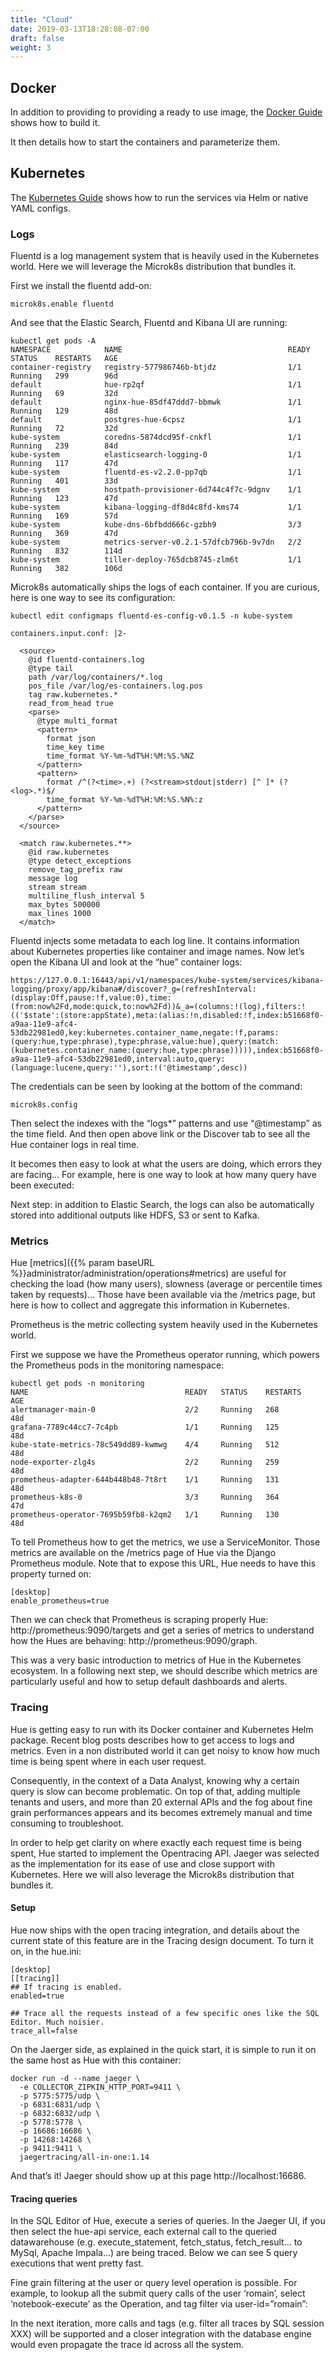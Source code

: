 ```yaml
---
title: "Cloud"
date: 2019-03-13T18:28:08-07:00
draft: false
weight: 3
---
```


## Docker

In addition to providing to providing a ready to use image, the [Docker Guide](https://github.com/cloudera/hue/tree/testing/tools/docker) shows how to build it.

It then details how to start the containers and parameterize them.

## Kubernetes

The [Kubernetes Guide](https://github.com/cloudera/hue/tree/testing/tools/kubernetes) shows how to run the services via Helm or native YAML configs.

### Logs

Fluentd is a log management system that is heavily used in the Kubernetes world. Here we will leverage the Microk8s distribution that bundles it.

 First we install the fluentd add-on:

    microk8s.enable fluentd

And see that the Elastic Search, Fluentd and Kibana UI are running:

    kubectl get pods -A
    NAMESPACE            NAME                                     READY   STATUS    RESTARTS   AGE
    container-registry   registry-577986746b-btjdz                1/1     Running   299        96d
    default              hue-rp2qf                                1/1     Running   69         32d
    default              nginx-hue-85df47ddd7-bbmwk               1/1     Running   129        48d
    default              postgres-hue-6cpsz                       1/1     Running   72         32d
    kube-system          coredns-5874dcd95f-cnkfl                 1/1     Running   239        84d
    kube-system          elasticsearch-logging-0                  1/1     Running   117        47d
    kube-system          fluentd-es-v2.2.0-pp7qb                  1/1     Running   401        33d
    kube-system          hostpath-provisioner-6d744c4f7c-9dgnv    1/1     Running   123        47d
    kube-system          kibana-logging-df8d4c8fd-kms74           1/1     Running   169        57d
    kube-system          kube-dns-6bfbdd666c-gzbh9                3/3     Running   369        47d
    kube-system          metrics-server-v0.2.1-57dfcb796b-9v7dn   2/2     Running   832        114d
    kube-system          tiller-deploy-765dcb8745-zlm6t           1/1     Running   382        106d

Microk8s automatically ships the logs of each container. If you are curious, here is one way to see its configuration:

    kubectl edit configmaps fluentd-es-config-v0.1.5 -n kube-system

    containers.input.conf: |2-

      <source>
        @id fluentd-containers.log
        @type tail
        path /var/log/containers/*.log
        pos_file /var/log/es-containers.log.pos
        tag raw.kubernetes.*
        read_from_head true
        <parse>
          @type multi_format
          <pattern>
            format json
            time_key time
            time_format %Y-%m-%dT%H:%M:%S.%NZ
          </pattern>
          <pattern>
            format /^(?<time>.+) (?<stream>stdout|stderr) [^ ]* (?<log>.*)$/
            time_format %Y-%m-%dT%H:%M:%S.%N%:z
          </pattern>
        </parse>
      </source>

      <match raw.kubernetes.**>
        @id raw.kubernetes
        @type detect_exceptions
        remove_tag_prefix raw
        message log
        stream stream
        multiline_flush_interval 5
        max_bytes 500000
        max_lines 1000
      </match>

Fluentd injects some metadata to each log line. It contains information about Kubernetes properties like container and image names. Now let’s open the Kibana UI and look at the “hue” container logs:


    https://127.0.0.1:16443/api/v1/namespaces/kube-system/services/kibana-logging/proxy/app/kibana#/discover?_g=(refreshInterval:(display:Off,pause:!f,value:0),time:(from:now%2Fd,mode:quick,to:now%2Fd))&_a=(columns:!(log),filters:!(('$state':(store:appState),meta:(alias:!n,disabled:!f,index:b51668f0-a9aa-11e9-afc4-53db22981ed0,key:kubernetes.container_name,negate:!f,params:(query:hue,type:phrase),type:phrase,value:hue),query:(match:(kubernetes.container_name:(query:hue,type:phrase))))),index:b51668f0-a9aa-11e9-afc4-53db22981ed0,interval:auto,query:(language:lucene,query:''),sort:!('@timestamp',desc))

The credentials can be seen by looking at the bottom of the command:

    microk8s.config

Then select the indexes with the “logs*” patterns and use “@timestamp” as the time field. And then open above link or the Discover tab to see all the Hue container logs in real time.

It becomes then easy to look at what the users are doing, which errors they are facing… For example, here is one way to look at how many query have been executed:

Next step: in addition to Elastic Search, the logs can also be automatically stored into additional outputs like HDFS, S3 or sent to Kafka.

### Metrics

Hue [metrics]({{% param baseURL %}}administrator/administration/operations#metrics) are useful for checking the load (how many users), slowness (average or percentile times taken by requests)... Those have been available via the /metrics page, but here is how to collect and aggregate this information in Kubernetes.

Prometheus is the metric collecting system heavily used in the Kubernetes world.

First we suppose we have the Prometheus operator running, which powers the Prometheus pods in the monitoring namespace:

    kubectl get pods -n monitoring
    NAME                                   READY   STATUS    RESTARTS   AGE
    alertmanager-main-0                    2/2     Running   268        48d
    grafana-7789c44cc7-7c4pb               1/1     Running   125        48d
    kube-state-metrics-78c549dd89-kwmwg    4/4     Running   512        48d
    node-exporter-zlg4s                    2/2     Running   259        48d
    prometheus-adapter-644b448b48-7t8rt    1/1     Running   131        48d
    prometheus-k8s-0                       3/3     Running   364        47d
    prometheus-operator-7695b59fb8-k2qm2   1/1     Running   130        48d

To tell Prometheus how to get the metrics, we use a ServiceMonitor. Those metrics are available on the /metrics page of Hue via the Django Prometheus module. Note that to expose this URL, Hue needs to have this property turned on:

    [desktop]
    enable_prometheus=true

Then we can check that Prometheus is scraping properly Hue: http://prometheus:9090/targets and get a series of metrics to understand how the Hues are behaving: http://prometheus:9090/graph.

This was a very basic introduction to metrics of Hue in the Kubernetes ecosystem. In a following next step, we should describe which metrics are particularly useful and how to setup default dashboards and alerts.

### Tracing

Hue is getting easy to run with its Docker container and Kubernetes Helm package. Recent blog posts describes how to get access to logs and metrics. Even in a non distributed world it can get noisy to know how much time is being spent where in each user request.

Consequently, in the context of a Data Analyst, knowing why a certain query is slow can become problematic. On top of that, adding multiple tenants and users, and more than 20 external APIs and the fog about fine grain performances appears and its becomes extremely manual and time consuming to troubleshoot.

In order to help get clarity on where exactly each request time is being spent, Hue started to implement the Opentracing API. Jaeger was selected as the implementation for its ease of use and close support with Kubernetes. Here we will also leverage the Microk8s distribution that bundles it.

#### Setup
Hue now ships with the open tracing integration, and details about the current state of this feature are in the Tracing design document. To turn it on, in the hue.ini:

    [desktop]
    [[tracing]]
    ## If tracing is enabled.
    enabled=true

    ## Trace all the requests instead of a few specific ones like the SQL Editor. Much noisier.
    trace_all=false

On the Jaerger side, as explained in the quick start, it is simple to run it on the same host as Hue with this container:

    docker run -d --name jaeger \
      -e COLLECTOR_ZIPKIN_HTTP_PORT=9411 \
      -p 5775:5775/udp \
      -p 6831:6831/udp \
      -p 6832:6832/udp \
      -p 5778:5778 \
      -p 16686:16686 \
      -p 14268:14268 \
      -p 9411:9411 \
      jaegertracing/all-in-one:1.14

And that’s it! Jaeger should show up at this page http://localhost:16686.

#### Tracing queries

In the SQL Editor of Hue, execute a series of queries. In the Jaeger UI, if you then select the hue-api service, each external call to the queried datawarehouse (e.g. execute_statement, fetch_status, fetch_result… to MySql, Apache Impala…) are being traced. Below we can see 5 query executions that went pretty fast.

Fine grain filtering at the user or query level operation is possible. For example, to lookup all the submit query calls of the user ‘romain’, select ‘notebook-execute’ as the Operation, and tag filter via user-id=”romain”:

In the next iteration, more calls and tags (e.g. filter all traces by SQL session XXX) will be supported and a closer integration with the database engine would even propagate the trace id across all the system.
